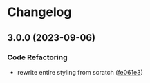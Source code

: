 # Changelog

## 3.0.0 (2023-09-06)


### Code Refactoring

* rewrite entire styling from scratch ([fe061e3](https://github.com/Mef45/darktf-resurrected/commit/fe061e3c3c9cfcbe36656736d104baf18735e6e4))
